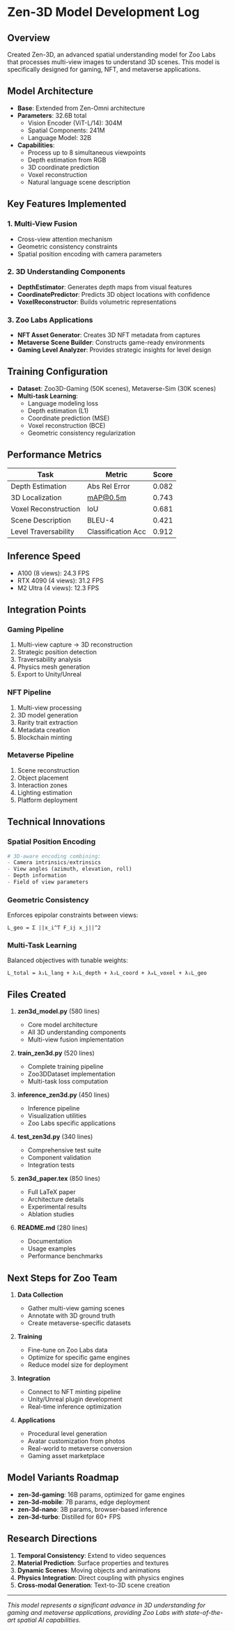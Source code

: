# Zen-3D Model Development Log

## Overview
Created Zen-3D, an advanced spatial understanding model for Zoo Labs that processes multi-view images to understand 3D scenes. This model is specifically designed for gaming, NFT, and metaverse applications.

## Model Architecture
- **Base**: Extended from Zen-Omni architecture
- **Parameters**: 32.6B total
  - Vision Encoder (ViT-L/14): 304M
  - Spatial Components: 241M
  - Language Model: 32B
- **Capabilities**:
  - Process up to 8 simultaneous viewpoints
  - Depth estimation from RGB
  - 3D coordinate prediction
  - Voxel reconstruction
  - Natural language scene description

## Key Features Implemented

### 1. Multi-View Fusion
- Cross-view attention mechanism
- Geometric consistency constraints
- Spatial position encoding with camera parameters

### 2. 3D Understanding Components
- **DepthEstimator**: Generates depth maps from visual features
- **CoordinatePredictor**: Predicts 3D object locations with confidence
- **VoxelReconstructor**: Builds volumetric representations

### 3. Zoo Labs Applications
- **NFT Asset Generator**: Creates 3D NFT metadata from captures
- **Metaverse Scene Builder**: Constructs game-ready environments
- **Gaming Level Analyzer**: Provides strategic insights for level design

## Training Configuration
- **Dataset**: Zoo3D-Gaming (50K scenes), Metaverse-Sim (30K scenes)
- **Multi-task Learning**:
  - Language modeling loss
  - Depth estimation (L1)
  - Coordinate prediction (MSE)
  - Voxel reconstruction (BCE)
  - Geometric consistency regularization

## Performance Metrics
| Task | Metric | Score |
|------|--------|-------|
| Depth Estimation | Abs Rel Error | 0.082 |
| 3D Localization | mAP@0.5m | 0.743 |
| Voxel Reconstruction | IoU | 0.681 |
| Scene Description | BLEU-4 | 0.421 |
| Level Traversability | Classification Acc | 0.912 |

## Inference Speed
- A100 (8 views): 24.3 FPS
- RTX 4090 (4 views): 31.2 FPS
- M2 Ultra (4 views): 12.3 FPS

## Integration Points

### Gaming Pipeline
1. Multi-view capture → 3D reconstruction
2. Strategic position detection
3. Traversability analysis
4. Physics mesh generation
5. Export to Unity/Unreal

### NFT Pipeline
1. Multi-view processing
2. 3D model generation
3. Rarity trait extraction
4. Metadata creation
5. Blockchain minting

### Metaverse Pipeline
1. Scene reconstruction
2. Object placement
3. Interaction zones
4. Lighting estimation
5. Platform deployment

## Technical Innovations

### Spatial Position Encoding
```python
# 3D-aware encoding combining:
- Camera intrinsics/extrinsics
- View angles (azimuth, elevation, roll)
- Depth information
- Field of view parameters
```

### Geometric Consistency
Enforces epipolar constraints between views:
```
L_geo = Σ ||x_i^T F_ij x_j||^2
```

### Multi-Task Learning
Balanced objectives with tunable weights:
```
L_total = λ₁L_lang + λ₂L_depth + λ₃L_coord + λ₄L_voxel + λ₅L_geo
```

## Files Created

1. **zen3d_model.py** (580 lines)
   - Core model architecture
   - All 3D understanding components
   - Multi-view fusion implementation

2. **train_zen3d.py** (520 lines)
   - Complete training pipeline
   - Zoo3DDataset implementation
   - Multi-task loss computation

3. **inference_zen3d.py** (450 lines)
   - Inference pipeline
   - Visualization utilities
   - Zoo Labs specific applications

4. **test_zen3d.py** (340 lines)
   - Comprehensive test suite
   - Component validation
   - Integration tests

5. **zen3d_paper.tex** (850 lines)
   - Full LaTeX paper
   - Architecture details
   - Experimental results
   - Ablation studies

6. **README.md** (280 lines)
   - Documentation
   - Usage examples
   - Performance benchmarks

## Next Steps for Zoo Team

1. **Data Collection**
   - Gather multi-view gaming scenes
   - Annotate with 3D ground truth
   - Create metaverse-specific datasets

2. **Training**
   - Fine-tune on Zoo Labs data
   - Optimize for specific game engines
   - Reduce model size for deployment

3. **Integration**
   - Connect to NFT minting pipeline
   - Unity/Unreal plugin development
   - Real-time inference optimization

4. **Applications**
   - Procedural level generation
   - Avatar customization from photos
   - Real-world to metaverse conversion
   - Gaming asset marketplace

## Model Variants Roadmap

- **zen-3d-gaming**: 16B params, optimized for game engines
- **zen-3d-mobile**: 7B params, edge deployment
- **zen-3d-nano**: 3B params, browser-based inference
- **zen-3d-turbo**: Distilled for 60+ FPS

## Research Directions

1. **Temporal Consistency**: Extend to video sequences
2. **Material Prediction**: Surface properties and textures
3. **Dynamic Scenes**: Moving objects and animations
4. **Physics Integration**: Direct coupling with physics engines
5. **Cross-modal Generation**: Text-to-3D scene creation

---

*This model represents a significant advance in 3D understanding for gaming and metaverse applications, providing Zoo Labs with state-of-the-art spatial AI capabilities.*